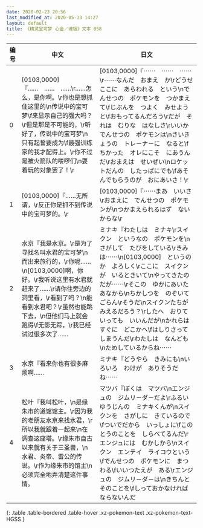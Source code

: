 ```yaml
---
date: 2020-02-23 20:56
last_modified_at: 2020-05-13 14:27
layout: default
title: 《精灵宝可梦 心金／魂银》文本 058
---
```

| 编号 | 中文 | 日文 |
| ---- | ---- | ---- |
| 0 | [0103,0000]『……　……　……\r……怎么，是你啊。\r你也是想抓住这里的\n传说中的宝可梦\f来显示自己的强大吗？\r但是那是不可能的，\r听好了，传说中的宝可梦\n只有起誓要成为\f最强训练家的我才配得上。\r你不过是被火箭队的喽啰们\n耍着玩的对象罢了！\r | [0103,0000]『⋯⋯　⋯⋯　⋯⋯\r⋯⋯なんだ　おまえ　か\rどうせ　ここに　あらわれる　という\nでんせつの　ポケモンを　つかまえて\fじぶんを　つよく　みせようと\fおもってるんだろう\rだが　それは　むりな　はなしさ\rいいか　でんせつの　ポケモンは\nさいきょうの　トレ－ナ－に　なると\fちかった　オレにこそ　にあうんだ\rおまえは　せいぜい\nロケットだんの　したっぱにでも\fあそんでもらうのが　おにあいさ！\r |
| 1 | [0103,0000]『……无所谓，\r反正你是抓不到传说中的宝可梦的。\r | [0103,0000]『⋯⋯まあ　いいさ\rおまえに　でんせつの　ポケモンが\nつかまえられるはず　ないからな\r |
| 2 | 水京『我是水京。\r是为了寻找名叫水君的宝可梦\n而出来旅行的，\r你呢……\n[0103,0000]啊，你好。\r我听说这里有水君就赶来了……\r请你往旁边的洞里看，\r看到了吗？\n能看到水君吧？\r虽然也能跳下去，\n但他们马上就会跑得\f无影无踪，\r我已经试过很多次了…… | ミナキ『わたしは　ミナキ\rスイクン　というなの　ポケモンを\nさがして　たびをしている\rきみは⋯⋯\n[0103,0000]　というのか　よろしく\rここに　スイクンが　いるときいて\nやってきたのだが⋯⋯\rそこの　ゆかにあいた　あなから\nちかしつを　のぞいてごらん\rそうだ\nスイクンたちが　みえるだろう？\rしたへ　おりていっても　いいんだが\nかれらは　すぐに　どこかへ\fはしりさって　しまうんだ\rわたしは　なんども\nためしているからね⋯⋯ |
| 3 | 水京『看来你也有很多麻烦啊…… | ミナキ『どうやら　きみにも\nいろいろ　わけが　ありそうだね⋯⋯ |
| 4 | 松叶『我叫松叶，\n是缘朱市的道馆馆主。\r因为我的老朋友水京来找水君，\r所以我就跟着一起来\n在调查这座塔。\r缘朱市自古以来就有关于三圣兽，\n水君、炎帝、雷公的传说。\r作为缘朱市的馆主\n必须完全地弄清楚这件事情。 | マツバ『ぼくは　マツバ\nエンジュの　ジムリ－ダ－だよ\rふるい　ゆうじんの　ミナキくんが\nスイクンを　さがしに　きているので\fついでだから　いっしょに\fこの　とうのことを　しらべてるんだ\rエンジュには　むかしから\nスイクン　エンテイ　ライコウという\fでんせつの　ポケモンに　まつわる\fいいつたえが　ある\rエンジュの　ジムリ－ダ－は\nきちんと　そのことを\fしっておかなければ　ならないんだ |
{: .table .table-bordered .table-hover .xz-pokemon-text .xz-pokemon-text-HGSS }